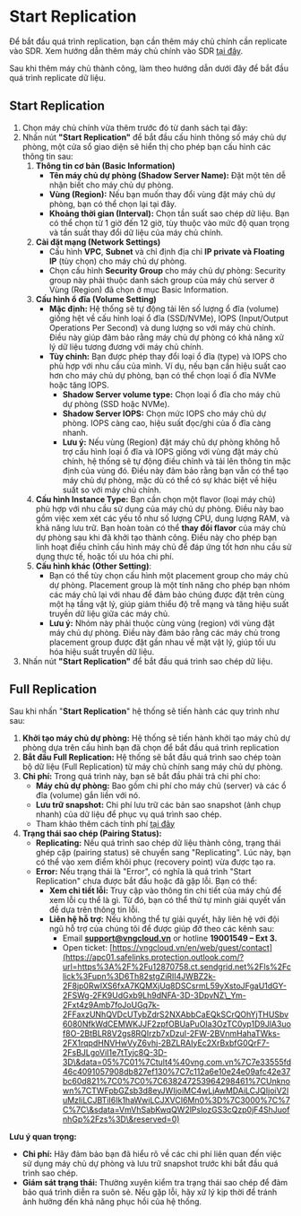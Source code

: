 # Start Replication

Để bắt đầu quá trình replication, bạn cần thêm máy chủ chính cần replicate vào SDR. Xem hướng dẫn thêm máy chủ chính vào SDR [tại đây](them-may-chu-attach-a-server.md).

Sau khi thêm máy chủ thành công, làm theo hướng dẫn dưới đây để bắt đầu quá trình replicate dữ liệu.

## Start Replication

1. Chọn máy chủ chính vừa thêm trước đó từ danh sách tại đây:
2. Nhấn nút **"Start Replication"** để bắt đầu cấu hình thông số máy chủ dự phòng, một cửa sổ giao diện sẽ hiển thị cho phép bạn cấu hình các thông tin sau:
   1. **Thông tin cơ bản (Basic Information)**
      * **Tên máy chủ dự phòng (Shadow Server Name):** Đặt một tên dễ nhận biết cho máy chủ dự phòng.
      * **Vùng (Region):** Nếu bạn muốn thay đổi vùng đặt máy chủ dự phòng, bạn có thể chọn lại tại đây.
      * **Khoảng thời gian (Interval):** Chọn tần suất sao chép dữ liệu. Bạn có thể chọn từ 1 giờ đến 12 giờ, tùy thuộc vào mức độ quan trọng và tần suất thay đổi dữ liệu của máy chủ chính.
   2. **Cài đặt mạng (Network Settings)**
      * Cấu hình **VPC**, **Subnet** và chỉ định địa chỉ **IP private và Floating IP** (tùy chọn) cho máy chủ dự phòng.
      * Chọn cấu hình **Security Group** cho máy chủ dự phòng: Security group này phải thuộc danh sách group của máy chủ server ở Vùng (Region) đã chọn ở mục Basic Information.
   3. **Cấu hình ổ đĩa (Volume Setting)**
      * **Mặc định:** Hệ thống sẽ tự động tải lên số lượng ổ đĩa (volume) giống hệt về cấu hình loại ổ đĩa (SSD/NVMe), IOPS (Input/Output Operations Per Second) và dung lượng so với máy chủ chính. Điều này giúp đảm bảo rằng máy chủ dự phòng có khả năng xử lý dữ liệu tương đương với máy chủ chính.
      * **Tùy chỉnh:** Bạn được phép thay đổi loại ổ đĩa (type) và IOPS cho phù hợp với nhu cầu của mình. Ví dụ, nếu bạn cần hiệu suất cao hơn cho máy chủ dự phòng, bạn có thể chọn loại ổ đĩa NVMe hoặc tăng IOPS.
        * **Shadow Server volume type:** Chọn loại ổ đĩa cho máy chủ dự phòng (SSD hoặc NVMe).
        * **Shadow Server IOPS:** Chọn mức IOPS cho máy chủ dự phòng. IOPS càng cao, hiệu suất đọc/ghi của ổ đĩa càng nhanh.
        * **Lưu ý:** Nếu vùng (Region) đặt máy chủ dự phòng không hỗ trợ cấu hình loại ổ đĩa và IOPS giống với vùng đặt máy chủ chính, hệ thống sẽ tự động điều chỉnh và tải lên thông tin mặc định của vùng đó. Điều này đảm bảo rằng bạn vẫn có thể tạo máy chủ dự phòng, mặc dù có thể có sự khác biệt về hiệu suất so với máy chủ chính.
   4. **Cấu hình Instance Type:** Bạn cần chọn một flavor (loại máy chủ) phù hợp với nhu cầu sử dụng của máy chủ dự phòng. Điều này bao gồm việc xem xét các yếu tố như số lượng CPU, dung lượng RAM, và khả năng lưu trữ. Bạn hoàn toàn có thể **thay đổi flavor** của máy chủ dự phòng sau khi đã khởi tạo thành công. Điều này cho phép bạn linh hoạt điều chỉnh cấu hình máy chủ để đáp ứng tốt hơn nhu cầu sử dụng thực tế, hoặc tối ưu hóa chi phí.
   5. **Cấu hình khác (Other Setting)**:&#x20;
      * Bạn có thể tùy chọn cấu hình một placement group cho máy chủ dự phòng. Placement group là một tính năng cho phép bạn nhóm các máy chủ lại với nhau để đảm bảo chúng được đặt trên cùng một hạ tầng vật lý, giúp giảm thiểu độ trễ mạng và tăng hiệu suất truyền dữ liệu giữa các máy chủ.
      * **Lưu ý:** Nhóm này phải thuộc cùng vùng (region) với vùng đặt máy chủ dự phòng. Điều này đảm bảo rằng các máy chủ trong placement group được đặt gần nhau về mặt vật lý, giúp tối ưu hóa hiệu suất truyền dữ liệu.
3. Nhấn nút **"Start Replication"** để bắt đầu quá trình sao chép dữ liệu.

## Full Replication

Sau khi nhấn "**Start Replication**" hệ thống sẽ tiến hành các quy trình như sau:

1. **Khởi tạo máy chủ dự phòng:** Hệ thống sẽ tiến hành khởi tạo máy chủ dự phòng dựa trên cấu hình bạn đã chọn để bắt đầu quá trình replication
2. **Bắt đầu Full Replication:** Hệ thống sẽ bắt đầu quá trình sao chép toàn bộ dữ liệu (Full Replication) từ máy chủ chính sang máy chủ dự phòng.
3. **Chi phí:** Trong quá trình này, bạn sẽ bắt đầu phải trả chi phí cho:
   * **Máy chủ dự phòng:** Bao gồm chi phí cho máy chủ (server) và các ổ đĩa (volume) gắn liền với nó.
   * **Lưu trữ snapshot:** Chi phí lưu trữ các bản sao snapshot (ảnh chụp nhanh) của dữ liệu để phục vụ quá trình sao chép.
   * Tham khảo thêm cách tính phí [tại đây](../cach-tinh-phi.md)
4. **Trạng thái sao chép (Pairing Status):**
   * **Replicating:** Nếu quá trình sao chép dữ liệu thành công, trạng thái ghép cặp (pairing status) sẽ chuyển sang "Replicating". Lúc này, bạn có thể vào xem điểm khôi phục (recovery point) vừa được tạo ra.
   * **Error:** Nếu trạng thái là "Error", có nghĩa là quá trình "Start Replication" chưa được bắt đầu hoặc đã gặp lỗi. Bạn có thể:
     * **Xem chi tiết lỗi:** Truy cập vào thông tin chi tiết của máy chủ để xem lỗi cụ thể là gì. Từ đó, bạn có thể thử tự mình giải quyết vấn đề dựa trên thông tin lỗi.
     * **Liên hệ hỗ trợ:** Nếu không thể tự giải quyết, hãy liên hệ với đội ngũ hỗ trợ của chúng tôi để được giúp đỡ theo các kênh sau:
       * Email [**support@vngcloud.vn**](mailto:support@vngcloud.vn) or hotline **19001549 – Ext 3.**
       * Open ticket: [https://vngcloud.vn/en/web/guest/contact](https://apc01.safelinks.protection.outlook.com/?url=https%3A%2F%2Fu12870758.ct.sendgrid.net%2Fls%2Fclick%3Fupn%3D6Th82stgZiRII4JWBZ2k-2F8jp0RwIXS6fxA7KQMXjUq8DSCsrmL59yXstoJFgaU1dGY-2FSWg-2FK9UdGxb9Lh9dNFA-3D-3DpvNZ\_Ym-2Fxt4z9Amb7foJoUGq7k-2FFaxzUNhQVDcUTybZdrS2NXAbbCaEQkSCrQOhYjTHUSbv6080NfkWdCEMWKJJF2zpfOBUaPuOIa3OzTC0yp1D9JlA3uof8O-2BtBLR8V2gs8RQIrzb7xDzuI-2FW-2BVnmHahaTWks-2FX1rqpdHNVHwVyZ6vhj-2BZLRAIyEc2XrBxbfG0QrF7-2FsBJLgoViI1e7tTyjc8Q-3D-3D\&data=05%7C01%7Ctult4%40vng.com.vn%7C7e33555fd46c4091057908db827ef130%7C7c112a6e10e24e09afc42e37bc60d821%7C0%7C0%7C638247253964298461%7CUnknown%7CTWFpbGZsb3d8eyJWIjoiMC4wLjAwMDAiLCJQIjoiV2luMzIiLCJBTiI6Ik1haWwiLCJXVCI6Mn0%3D%7C3000%7C%7C%7C\&sdata=VmVhSabKwqQW2lPslozGS3cQzp0jF4ShJuofnhGp%2Fzs%3D\&reserved=0)

**Lưu ý quan trọng:**

* **Chi phí:** Hãy đảm bảo bạn đã hiểu rõ về các chi phí liên quan đến việc sử dụng máy chủ dự phòng và lưu trữ snapshot trước khi bắt đầu quá trình sao chép.
* **Giám sát trạng thái:** Thường xuyên kiểm tra trạng thái sao chép để đảm bảo quá trình diễn ra suôn sẻ. Nếu gặp lỗi, hãy xử lý kịp thời để tránh ảnh hưởng đến khả năng phục hồi của hệ thống.
